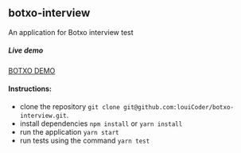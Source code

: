 ## botxo-interview
An application for Botxo interview test

##### Live demo
[BOTXO DEMO](https://botxo-ae282.firebaseapp.com/)

#### Instructions:
- clone the repository `git clone git@github.com:louiCoder/botxo-interview.git`.
- install dependencies `npm install` or `yarn install`
- run the application `yarn start`
- run tests using the command `yarn test`